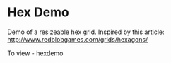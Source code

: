 Hex Demo
========

Demo of a resizeable hex grid. Inspired by this article:
http://www.redblobgames.com/grids/hexagons/

To view - hexdemo